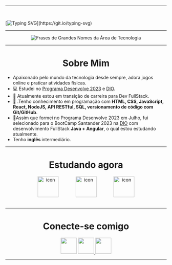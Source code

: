 <link rel="stylesheet" href="https://cdnjs.cloudflare.com/ajax/libs/font-awesome/6.4.2/css/all.min.css" integrity="sha512-z3gLpd7yknf1YoNbCzqRKc4qyor8gaKU1qmn+CShxbuBusANI9QpRohGBreCFkKxLhei6S9CQXFEbbKuqLg0DA==" crossorigin="anonymous" referrerpolicy="no-referrer" />


 <hr>
 <br>

[![Typing SVG](https://readme-typing-svg.herokuapp.com?font=Mouse+Memoirs&size=65&pause=500&color=4169e1&vCenter=true&width=600&height=70&lines=Hello+guys!!!;I+am+Gabriel+Martins.+;FullStack+Developer.)](https://git.io/typing-svg)

 <hr>
 <div align="center">
  <img align="center" alt="Frases de Grandes Nomes da Área de Tecnologia" src="https://quotes-github-readme.vercel.app/api?type=horizontal&theme=tokyonight" />
 </div>
 <hr>
<h1 align="center"> Sobre Mim </h1>

<ul align="left">
  <li> Apaixonado pelo mundo da tecnologia desde sempre, adora jogos online e praticar atividades físicas.</li>
  <li>💻 Estudei no <a href="https://desenvolve.grupoboticario.com.br" target="_blank">Programa Desenvolve 2023</a> e <a href="https://www.dio.me" target="_blank">DIO</a>. 
  <li>🔭 Atualmente estou em transição de carreira para Dev FullStack.</li>
  <li>🔮 .Tenho conhecimento em programação com <strong>HTML, CSS, JavaScript, React, NodeJS, API RESTful, SQL, versionamento de código com Git/GitHub</strong>. </li>
  <li>🚀Assim que formei no Programa Desenvolve 2023 em Julho, fui selecionado para o BootCamp Santander 2023 na <a href="https://www.dio.me" target="_blank">DIO</a> com desenvolvimento FullStack <strong>Java + Angular</strong>, o qual estou estudando atualmente. </li>
   <li> Tenho <strong> inglês </strong> intermediário.</li>
  </ul>
 
    
<hr/>
<h1 align="center">Estudando agora</h1>
<div align="center" >
 <img src="https://techstack-generator.vercel.app/java-icon.svg" alt="icon" width="65" style="width: 65px; height: 65px; margin-right: 50px; margin-bottom: 0px;" />
 <img src="https://techstack-generator.vercel.app/aws-icon.svg" alt="icon" width="65" style="width: 65px; height: 65px; margin-right: 50px; margin-bottom: 0px;" />
 <img src="https://techstack-generator.vercel.app/js-icon.svg" alt="icon" width="65" style="width: 65px; height: 65px; margin-right: 0px; margin-bottom: 0px;" />
</div>


<br/>
<hr/>
<h1 align="center"> Conecte-se comigo </h1>
<p align="center" >
<img height="50px" src="https://img.shields.io/badge/-Meu Perfil na DIO-000?style=for-the-badge">
</a>
<a href="https://www.dio.me/users/gaabrielm_g040">
<img height="50px" src="https://img.shields.io/badge/-LinkedIn-000?style=for-the-badge&logo=linkedin&logoColor=4169e1&color:FFF">
<a href="linkedin.com/in/1gabrielmartins1/">
</a>
 <a href="mailto:gabrielm.g-010@hotmail.com">
<img height="50px" src="https://img.shields.io/badge/-Email-000?style=for-the-badge&logo=microsoft-outlook&logoColor=4169e1&color:FFF">
</a>
</p>

<hr/>
